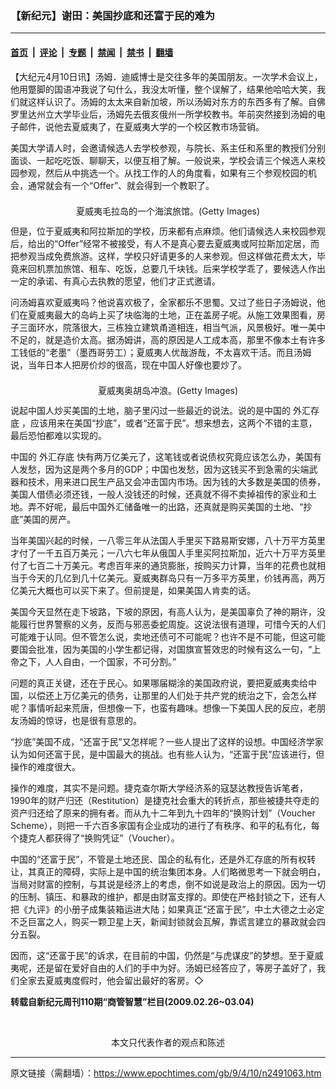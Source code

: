 ### 【新纪元】谢田：美国抄底和还富于民的难为

---

#### [首页](../../../..?n2491063) &nbsp;|&nbsp; [评论](../../../../../epoch-comment?n2491063) &nbsp;|&nbsp; [专题](../../../../../epoch-special?n2491063) &nbsp;|&nbsp; [禁闻](../../../../../epoch-news?n2491063) &nbsp;|&nbsp; [禁书](../../../../../books?n2491063) &nbsp;|&nbsp; [翻墙](https://github.com/gfw-breaker/nogfw/blob/master/README.md?n2491063)


<div class="post_content" id="artbody" itemprop="articleBody">
 <!-- article content begin -->
 <p>
  【大纪元4月10日讯】汤姆．迪威博士是交往多年的美国朋友。一次学术会议上，他用蹩脚的国语冲我说了句什么，我没太听懂，整个误解了，结果他哈哈大笑，我们就这样认识了。汤姆的太太来自新加坡，所以汤姆对东方的东西多有了解。自佛罗里达州立大学毕业后，汤姆先去俄亥俄州一所学校教书。年前突然接到汤姆的电子邮件，说他去夏威夷了，在夏威夷大学的一个校区教市场营销。
 </p>
 <p>
  美国大学请人时，会邀请候选人去学校参观，与院长、系主任和系里的教授们分别面谈、一起吃吃饭、聊聊天，以便互相了解。一般说来，学校会请三个候选人来校园参观，然后从中挑选一个。从找工作的人的角度看，如果有三个参观校园的机会，通常就会有一个“Offer”、就会得到一个教职了。
 </p>
 <p>
  <!--image v 1.0-->
 </p>
 <div style="line-height: 90%; text-align: center;">
  <br/>
  <span class="bn12">
   夏威夷毛拉岛的一个海滨旅馆。(Getty Images)
  </span>
 </div>
 <p>
  <!-- -->
 </p>
 <p>
  但是，位于夏威夷和阿拉斯加的学校，历来都有点麻烦。他们请候选人来校园参观后，给出的“Offer”经常不被接受，有人不是真心要去夏威夷或阿拉斯加定居，而把参观当成免费旅游。这样，学校只好请更多的人来参观。但这样做花费太大，毕竟来回机票加旅馆、租车、吃饭，总要几千块钱。后来学校学乖了，要候选人作出一定的承诺、有真心去执教的愿望，他们才正式邀请。
 </p>
 <p>
  问汤姆喜欢夏威夷吗？他说喜欢极了，全家都乐不思蜀。又过了些日子汤姆说，他们在夏威夷最大的岛屿上买了块临海的土地，正在盖房子呢。从施工效果图看，房子三面环水，院落很大，三栋独立建筑甬道相连，相当气派，风景极好。唯一美中不足的，就是造价太高。据汤姆讲，高的原因是人工成本高，那里不像本土有许多工钱低的“老墨”（墨西哥劳工）；夏威夷人优哉游哉，不太喜欢干活。而且汤姆说，当年日本人把房价炒的很高，现在中国人好像也要炒了。
 </p>
 <p>
  <!--image v 1.0-->
 </p>
 <div style="line-height: 90%; text-align: center;">
  <br/>
  <span class="bn12">
   夏威夷奥胡岛冲浪。(Getty Images)
  </span>
 </div>
 <p>
  <!-- -->
 </p>
 <p>
  说起中国人炒买美国的土地，脑子里闪过一些最近的说法。说的是中国的
  <ok href="https://www.epochtimes.com/gb/tag/%E5%A4%96%E6%B1%87%E5%AD%98%E5%BA%95.html">
   外汇存底
  </ok>
  ，应该用来在美国“抄底”，或者“还富于民”。想来想去，这两个不错的主意，最后恐怕都难以实现的。
 </p>
 <p>
  中国的
  <ok href="https://www.epochtimes.com/gb/tag/%E5%A4%96%E6%B1%87%E5%AD%98%E5%BA%95.html">
   外汇存底
  </ok>
  快有两万亿美元了，这笔钱或者说债权究竟应该怎么办，美国有人发愁，因为这是两个多月的GDP；中国也发愁，因为这钱买不到急需的尖端武器和技术，用来进口民生产品又会冲击国内市场。因为钱的大多数是美国的债券，美国人借债必须还钱，一般人没钱还的时候，还真就不得不卖掉祖传的家业和土地。弄不好呢，最后中国外汇储备唯一的出路，还真就是购买美国的土地、“抄底”美国的房产。
 </p>
 <p>
  当年美国兴起的时候，一八零三年从法国人手里买下路易斯安娜，八十万平方英里才付了一千五百万美元；一八六七年从俄国人手里买阿拉斯加，近六十万平方英里付了七百二十万美元。考虑百年来的通货膨胀，按购买力计算，当年的花费也就相当于今天的几亿到几十亿美元。夏威夷群岛只有一万多平方英里，价钱再高，两万亿美元大概也可以买下来了。但前提是，如果美国人肯卖的话。
 </p>
 <p>
  美国今天显然在走下坡路，下坡的原因，有高人认为，是美国辜负了神的期许，没能履行世界警察的义务，反而与邪恶委蛇周旋。这说法很有道理，可惜今天的人们可能难于认同。但不管怎么说，卖地还债可不可能呢？也许不是不可能，但这可能要国会批准，因为美国的小学生都记得，对国旗宣誓效忠的时候有这么一句，“上帝之下，人人自由，一个国家，不可分割。”
 </p>
 <p>
  问题的真正关键，还在于民心。如果哪届糊涂的美国政府说，要把夏威夷卖给中国，以偿还上万亿美元的债务，让那里的人们处于共产党的统治之下，会怎么样呢？事情听起来荒唐，但想像一下，也蛮有趣味。想像一下美国人民的反应，老朋友汤姆的惊讶，也是很有意思的。
 </p>
 <p>
  “抄底”美国不成，“还富于民”又怎样呢？一些人提出了这样的设想。中国经济学家认为如何还富于民，是中国最大的挑战。也有些人认为，“还富于民”应该进行，但操作的难度很大。
 </p>
 <p>
  操作的难度，其实不是问题。捷克查尔斯大学经济系的寇瑟达教授告诉笔者，1990年的财产归还（Restitution）是捷克社会重大的转折点，那些被捷共夺走的资产归还给了原来的拥有者。而从九十二年到九十四年的“换购计划”（Voucher Scheme），则把一千六百多家国有企业成功的进行了有秩序、和平的私有化，每个捷克人都获得了“换购凭证”（Voucher）。
 </p>
 <p>
  中国的“还富于民”，不管是土地还民、国企的私有化，还是外汇存底的所有权转让，其真正的障碍，实际上是中国的统治集团本身。人们略微思考一下就会明白，当局对财富的控制，与其说是经济上的考虑，倒不如说是政治上的原因。因为一切的压制、镇压、和暴政的维护，都是由财富支撑的。即使在严格封锁之下，还有人把《九评》的小册子成集装箱运进大陆；如果真正“还富于民”，中土大德之士必定不乏巨富之人，购买一颗卫星上天，新闻封锁就会瓦解，靠谎言建立的暴政就会四分五裂。
 </p>
 <p>
  因而，这“还富于民”的诉求，在目前的中国，仍然是“与虎谋皮”的梦想。至于夏威夷呢，还是留在爱好自由的人们的手中为好。汤姆已经答应了，等房子盖好了，我们全家去夏威夷度假时，他会留出最好的客房。◇
 </p>
 <p>
  <b>
   转载自新纪元周刊110期“商管智慧”栏目(2009.02.26~03.04)
  </b>
 </p>
 <p>
  <font color="#ffffff">
   (http://www.dajiyuan.com)
  </font>
  <br/>
  <center>
   <font class="GY13">
    本文只代表作者的观点和陈述
   </font>
  </center>
 </p>
 <!-- article content end -->
 <div id="below_article_ad">
 </div>
</div>


---

原文链接（需翻墙）：https://www.epochtimes.com/gb/9/4/10/n2491063.htm
